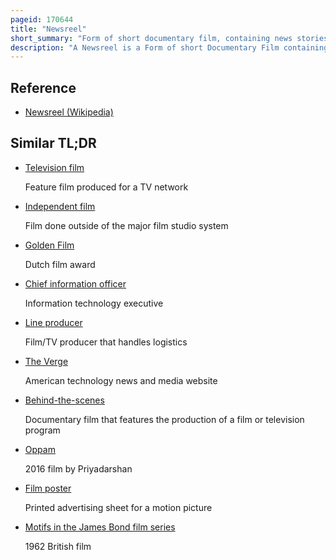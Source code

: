 ```yaml
---
pageid: 170644
title: "Newsreel"
short_summary: "Form of short documentary film, containing news stories"
description: "A Newsreel is a Form of short Documentary Film containing News Stories and Items of topical Interest which was widespread between the 1910s and the Mid 1970s. Newsreels typically presented in Cinemas were a Source of current Affairs Information and Entertainment for Millions of Moviegoers. Newsreels were typically exhibited prior to a Feature Film but there were also dedicated Newsreel Theaters in many major Cities in the 1930s and 40s and some large City Cinemas also included a small Theaterette where Newsreels were screened continuously throughout the Day."
---
```


## Reference

- [Newsreel (Wikipedia)](https://en.wikipedia.org/?curid=170644)

## Similar TL;DR

- [Television film](/tldr/en/television-film)

  Feature film produced for a TV network

- [Independent film](/tldr/en/independent-film)

  Film done outside of the major film studio system

- [Golden Film](/tldr/en/golden-film)

  Dutch film award

- [Chief information officer](/tldr/en/chief-information-officer)

  Information technology executive

- [Line producer](/tldr/en/line-producer)

  Film/TV producer that handles logistics

- [The Verge](/tldr/en/the-verge)

  American technology news and media website

- [Behind-the-scenes](/tldr/en/behind-the-scenes)

  Documentary film that features the production of a film or television program

- [Oppam](/tldr/en/oppam)

  2016 film by Priyadarshan

- [Film poster](/tldr/en/film-poster)

  Printed advertising sheet for a motion picture

- [Motifs in the James Bond film series](/tldr/en/motifs-in-the-james-bond-film-series)

  1962 British film
